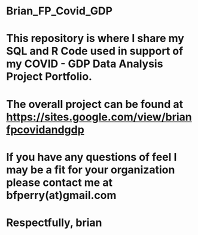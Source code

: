 # Brian_FP_Covid_GDP
# This repository is where I share my SQL and R Code used in support of my COVID - GDP Data Analysis Project Portfolio.  
# The overall project can be found at https://sites.google.com/view/brianfpcovidandgdp
# If you have any questions of feel I may be a fit for your organization please contact me at bfperry(at)gmail.com
# Respectfully, brian
